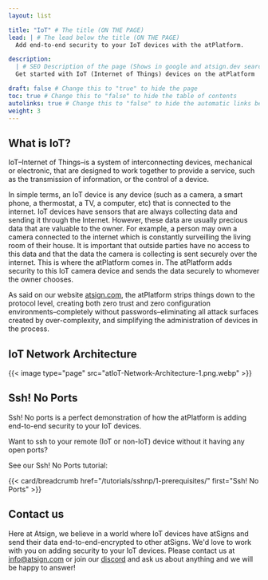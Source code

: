 ```yaml
---
layout: list

title: "IoT" # The title (ON THE PAGE)
lead: | # The lead below the title (ON THE PAGE)
  Add end-to-end security to your IoT devices with the atPlatform.

description:
  | # SEO Description of the page (Shows in google and atsign.dev search)
  Get started with IoT (Internet of Things) devices on the atPlatform

draft: false # Change this to "true" to hide the page
toc: true # Change this to "false" to hide the table of contents
autolinks: true # Change this to "false" to hide the automatic links below your content
weight: 3
---
```


## What is IoT?

IoT–Internet of Things–is a system of interconnecting devices, mechanical or electronic, that are designed to work together to provide a service, such as the transmission of information, or the control of a device.

In simple terms, an IoT device is any device (such as a camera, a smart phone, a thermostat, a TV, a computer, etc) that is connected to the internet. IoT devices have sensors that are always collecting data and sending it through the Internet. However, these data are usually precious data that are valuable to the owner. For example, a person may own a camera connected to the internet which is constantly surveilling the living room of their house. It is important that outside parties have no access to this data and that the data the camera is collecting is sent securely over the internet. This is where the atPlatform comes in. The atPlatform adds security to this IoT camera device and sends the data securely to whomever the owner chooses.

As said on our website [atsign.com](https://atsign.com/iot-internet-of-things/#overview), the atPlatform strips things down to the protocol level, creating both zero trust and zero configuration environments–completely without passwords–eliminating all attack surfaces created by over-complexity, and simplifying the administration of devices in the process.

## IoT Network Architecture

{{< image type="page" src="atIoT-Network-Architecture-1.png.webp" >}}

## Ssh! No Ports

Ssh! No ports is a perfect demonstration of how the atPlatform is adding end-to-end security to your IoT devices.

Want to ssh to your remote (IoT or non-IoT) device without it having any open ports?

See our Ssh! No Ports tutorial:

{{< card/breadcrumb href="/tutorials/sshnp/1-prerequisites/" first="Ssh! No Ports" >}}

## Contact us

Here at Atsign, we believe in a world where IoT devices have atSigns and send their data end-to-end-encrypted to other atSigns. We'd love to work with you on adding security to your IoT devices. Please contact us at [info@atsign.com](mailto:info@atsign.com) or join our [discord](https://discord.atsign.com) 
and ask us about anything and we will be happy to answer!